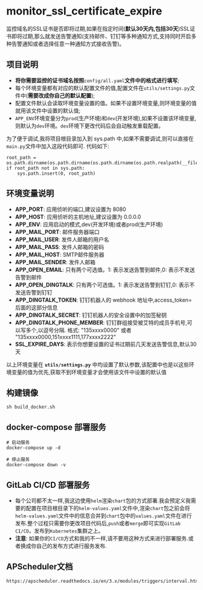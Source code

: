 # monitor_ssl_certificate_expire

监控域名的SSL证书是否即将过期,如果在指定时间(**默认30天内,包括30天**)SSL证书即将过期,那么就发送告警通知(支持邮件、钉钉等多种通知方式,支持同时开启多种告警通知或者选择任意一种通知方式接收告警)。

## 项目说明

- **将你需要监控的证书域名按照**`config/all.yaml`**文件中的格式进行填写**;
- 每个环境变量都有对应的默认配置文件的值,配置文件在`utils/settings.py`文件中(**需要改成你自己的默认配置**);
- 配置文件默认会读取环境变量设置的值。如果不设置环境变量,则环境变量的值就用该文件中设置的默认值;
- `APP_ENV`环境变量分为`prod`(生产环境)和`dev`(开发环境),如果不设置该环境变量,则默认为`dev`环境。`dev`环境下更改代码后会自动触发重载配置。

为了便于调试,我将项目根目录加入到 sys.path 中,如果不需要调试,则可以直接在`main.py`文件中加入这段代码即可. 代码如下:

```shell
root_path = os.path.dirname(os.path.dirname(os.path.dirname(os.path.realpath(__file__))))
if root_path not in sys.path:
    sys.path.insert(0, root_path)
```

## 环境变量说明

- **APP_PORT**: 应用侦听的端口,建议设置为 8080
- **APP_HOST**: 应用侦听的主机地址,建议设置为 0.0.0.0
- **APP_ENV**: 应用启动的模式,dev(开发环境)或者prod(生产环境)
- **APP_MAIL_PORT**: 邮件服务器端口
- **APP_MAIL_USER**: 发件人邮箱的用户名
- **APP_MAIL_PASS**: 发件人邮箱的密码
- **APP_MAIL_HOST**: SMTP邮件服务器
- **APP_MAIL_SENDER**: 发件人邮箱
- **APP_OPEN_EMAIL**: 只有两个可选值。1: 表示发送告警到邮件,0: 表示不发送告警到邮件
- **APP_OPEN_DINGTALK**: 只有两个可选值。1: 表示发送告警到钉钉,0: 表示不发送告警到钉钉
- **APP_DINGTALK_TOKEN**: 钉钉机器人的 webhook 地址中,access_token= 后面的这部分信息
- **APP_DINGTALK_SECRET**: 钉钉机器人的安全设置中的加签秘钥
- **APP_DINGTALK_PHONE_MEMBER**: 钉钉群组接受被艾特的成员手机号,可以写多个,以逗号分隔. 格式: "135xxxx0000" 或者 "135xxxx0000,151xxxx1111,177xxxx2222"
- **SSL_EXPIRE_DAYS**: 表示你想要设置的证书过期前几天发送告警信息,默认30天

以上环境变量在 **`utils/settings.py`** 中均设置了默认参数,该配置中也是以这些环境变量的值为优先,获取不到环境变量才会使用该文件中设置的默认值

## 构建镜像

```shell
sh build_docker.sh
```

## docker-compose 部署服务

```shell
# 启动服务
docker-compose up -d

# 停止服务
docker-compose down -v
```

## GitLab CI/CD 部署服务

- 每个公司都不太一样,我这边使用`helm`渲染`chart`包的方式部署.我会预定义我需要的配置在项目根目录下的`helm-values.yaml`文件中,渲染`chart`包之前会将`helm-values.yaml`文件中的信息合并到`chart`包中的`values.yaml`文件在进行发布.整个过程只需要你更改项目代码后,`push`或者`merge`即可实现`GitLab CI/CD`，发布到`Kubernetes`集群之上。
- **注意**: 如果你的`CI/CD`方式和我的不一样,请不要用这种方式来进行部署服务.或者换成你自己的发布方式进行服务发布.

## APScheduler文档

```shell
https://apscheduler.readthedocs.io/en/3.x/modules/triggers/interval.html
```
